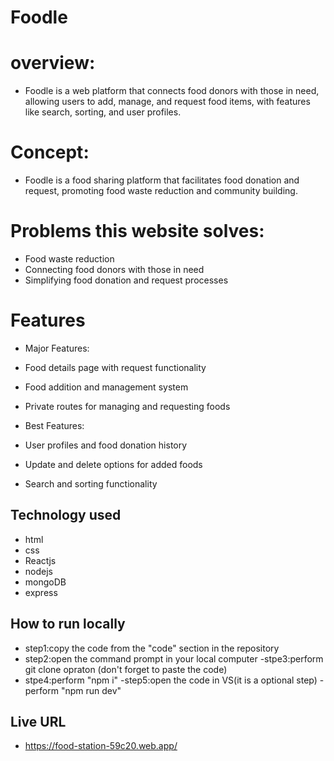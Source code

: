 
# Foodle

# overview:
- Foodle is a web platform that connects food donors with those in need, allowing users to add, manage, and request food items, with features like search, sorting, and user profiles.

# Concept:
-  Foodle is a food sharing platform that facilitates food donation and request, promoting food waste reduction and community building.

# Problems this website solves:
- Food waste reduction
- Connecting food donors with those in need
- Simplifying food donation and request processes


# Features
- Major Features:
- Food details page with request functionality
- Food addition and management system
- Private routes for managing and requesting foods

- Best Features:
- User profiles and food donation history
- Update and delete options for added foods
- Search and sorting functionality



## Technology used
- html
- css
- Reactjs
- nodejs
- mongoDB
- express


## How to run locally
- step1:copy the code from the "code" section in the repository
- step2:open the command prompt in your local computer
-stpe3:perform git clone opraton (don't forget to paste the code)
- stpe4:perform "npm i"
-step5:open the code in VS(it is a optional step)
-perform "npm run dev"

## Live URL
- https://food-station-59c20.web.app/
